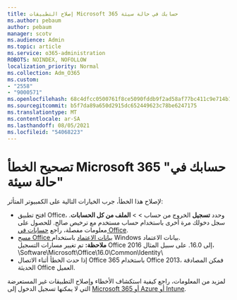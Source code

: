 ```yaml
---
title: إصلاح التطبيقات Microsoft 365 حسابك في حالة سيئة
ms.author: pebaum
author: pebaum
manager: scotv
ms.audience: Admin
ms.topic: article
ms.service: o365-administration
ROBOTS: NOINDEX, NOFOLLOW
localization_priority: Normal
ms.collection: Adm_O365
ms.custom:
- "2558"
- "9000571"
ms.openlocfilehash: 68c4dfcc0500761f8ce5090fddb9f2ad58af77bc411c9e714b14c383fef177de
ms.sourcegitcommit: b5f7da89a650d2915dc652449623c78be6247175
ms.translationtype: MT
ms.contentlocale: ar-SA
ms.lasthandoff: 08/05/2021
ms.locfileid: "54068223"
---
```

# <a name="fixing-the-microsoft-365-apps-your-account-is-in-a-bad-state-error"></a>تصحيح الخطأ Microsoft 365 "حسابك في حالة سيئة"

لإصلاح هذا الخطأ، جرب الخيارات التالية على الكمبيوتر المتأثر:

- افتح تطبيق Office، وحدد **تسجيل** الخروج من حساب  >    >  **الملف من كل الحسابات**. سجل دخولك مرة أخرى باستخدام حساب مستخدم مع ترخيص صالح. للحصول على معلومات مفصلة، راجع [حسابات في Office](https://support.office.com/article/accounts-in-office-628ea040-f265-49de-b986-be09c3ebf8a9).
- [مسح Office بيانات الاعتماد](https://docs.microsoft.com/office/troubleshoot/error-messages/another-account-already-signed-in#step-3-clear-cached-credentials-on-the-computer) باستخدام Windows بيانات الاعتماد.<br>
  **ملاحظة:** تم تغيير مسارات التسجيل Office 2016 إلى 16.0. على سبيل المثال، \Software\Microsoft\Office\16.0\Common\Identity\
- إذا حدث الخطأ أثناء الاتصال Office 365 باستخدام Office 2013، فمكن المصادقة الحديثة Office العميل. [](https://docs.microsoft.com/microsoft-365/admin/security-and-compliance/enable-modern-authentication)

لمزيد من المعلومات، راجع كيفية استكشاف الأخطاء وإصلاح التطبيقات غير المستعرضة التي لا يمكنها تسجيل الدخول إلى [Microsoft 365 أو Azure أو Intune](https://support.office.com/article/how-to-troubleshoot-non-browser-apps-that-can-t-sign-in-to-office-365-azure-or-intune-3ba1b268-66f6-462c-b0e5-070f5c2603c1).

